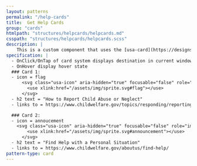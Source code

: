 ```yaml
---
layout: patterns
permalink: "/help-cards"
title:  Get Help Cards
group: "cards"
htmlpath: "structures/helpcards/helpcards.md"
csspath: "structures/helpcards/helpcards.scss"
description: |
    This is a custom component that uses the [usa-card](https://designsystem.digital.gov/components/card/) as for it's base shape. These two cards always go together and are hard coded with their content.
specification: |
  - OnClick/OnTap of card system displays destination in current window 
  - OnHover display hover state 
  ### Card 1:
  - icon = flag
      <svg class="usa-icon" aria-hidden="true" focusable="false" role="img">
        <use xlink:href="/assets/img/sprite.svg#flag"></use>
      </svg>
  - h2 text = "How to Report Child Abuse or Neglect"
  - links to = https://www.childwelfare.gov/topics/responding/reporting/how/

  ### Card 2:
  - icon = annoucement
    <svg class="usa-icon" aria-hidden="true" focusable="false" role="img">
        <use xlink:href="/assets/img/sprite.svg#announcement"></use>
      </svg>
  - h2 text = "Find Help with a Personal Situation"
  - links to = https://www.childwelfare.gov/aboutus/find-help/
pattern-type: card
---
```

<!--- if extra information is needed for this pattern, write here in Markdown. -->
<!--- to learn markdown format go to https://docs.github.com/en/github/writing-on-github/basic-writing-and-formatting-syntax -->



